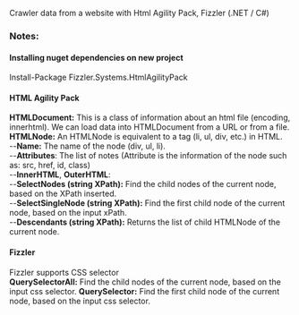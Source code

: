 Crawler data from a website with Html Agility Pack, Fizzler  (.NET / C#)

### Notes:

#### Installing nuget dependencies on new project 

Install-Package Fizzler.Systems.HtmlAgilityPack  

#### HTML Agility Pack

**HTMLDocument:**
This is a class of information about an html file (encoding, innerhtml). We can load data into HTMLDocument from a URL or from a file.  
**HTMLNode:**
An HTMLNode is equivalent to a tag (li, ul, div, etc.) in HTML.  
--**Name:** The name of the node (div, ul, li).  
--**Attributes**: The list of notes (Attribute is the information of the node such as: src, href, id, class)  
--**InnerHTML**, **OuterHTML**:  
--**SelectNodes (string XPath):** Find the child nodes of the current node, based on the XPath inserted.  
--**SelectSingleNode (string XPath):** Find the first child node of the current node, based on the input xPath.  
--**Descendants (string XPath):** Returns the list of child HTMLNode of the current node.  

#### Fizzler

Fizzler supports CSS selector  
**QuerySelectorAll:** Find the child nodes of the current node, based on the input css selector.
**QuerySelector:** Find the first child node of the current node, based on the input css selector.